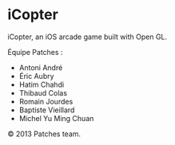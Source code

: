 iCopter
=======

iCopter, an iOS arcade game built with Open GL.

Équipe Patches :

- Antoni André
- Éric Aubry
- Hatim Chahdi
- Thibaud Colas
- Romain Jourdes
- Baptiste Vieillard
- Michel Yu Ming Chuan

© 2013 Patches team.

